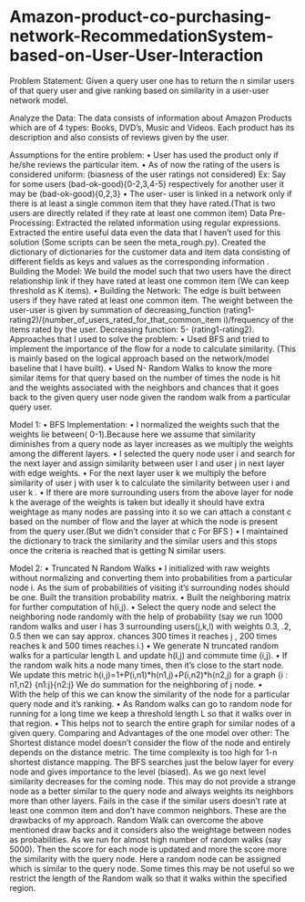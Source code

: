 # Amazon-product-co-purchasing-network-RecommedationSystem-based-on-User-User-Interaction


Problem Statement:
Given a query user one has to return the n similar users of that query user and give ranking based on similarity in a user-user network model.

Analyze the Data:
The data consists of information about Amazon Products which are of 4 types: Books, DVD’s, Music and Videos. Each product has its description and also consists of reviews given by the user.

Assumptions for the entire problem:
•	User has used the product only if he/she reviews the particular item. 
•	As of now the rating of the users is considered uniform: (biasness of the user ratings not considered) Ex: Say for some users (bad-ok-good){0-2,3,4-5} respectively for another user it may be (bad-ok-good){0,2,3}
•	The user- user is linked in a network only if there is at least a single common item that they have rated.(That is two users are directly related if they rate at least one common item)
Data Pre-Processing:
Extracted the related information using regular expressions. Extracted the entire useful data even the data that I haven’t used for this solution (Some scripts can be seen the meta_rough.py).
Created the dictionary of dictionaries for the customer data and item data consisting of different fields as keys and values as the corresponding information .
Building the Model:
We build the model such that two users have the direct relationship link if they have rated at least one common item (We can keep threshold as K items).
•	Building the Network:
The edge is built between users if they have rated at least one common item. The weight between the user-user is given by summation of decreasing_function (rating1-rating2)/(number_of_users_rated_for_that_common_item i)/frequency of the items rated by the user. 
Decreasing function:  5- (rating1-rating2).
Approaches that I used to solve the problem:
•	Used BFS and tried to implement the importance of the flow for a node to calculate similarity. (This is mainly based on the logical approach based on the network/model baseline that I have built).
•	Used N- Random Walks to know the more similar items for that query based on the number of times the node is hit and the weights associated with the neighbors and chances that it goes back to the given query user node  given the random walk from a particular query  user.


 Model 1:
•	BFS Implementation:
•	I normalized the weights such that the weights lie between( 0-1).Because here we assume that similarity diminishes from a query node as layer increases as we multiply the weights among the different layers.
•	I selected the query node user i and search for the next layer and assign similarity between user I and user j in next layer with edge weights.
•	For the next layer user k we multiply the before similarity of user j with user k to calculate the similarity between user i and user k .
•	If there are more surrounding users from the above layer for node k the average of the weights is taken but ideally it should have extra weightage as many nodes are passing into it so we can attach a constant c based on the number of flow and the layer at which the node is present from the query user.(But we didn’t consider that c For BFS )
•	I maintained the dictionary to track the similarity and the similar users and this stops once the criteria is reached that is getting N similar users.

 Model 2:
•	Truncated N  Random Walks
•	I initialized with raw weights without normalizing and converting them into probabilities from a particular node i. As the sum of probabilities of visiting it’s surrounding nodes should be one. Built the transition probability matrix. 
•	Built the neighboring matrix for further computation of h(i,j).
•	Select the query node and select the neighboring node randomly with the help of probability (say we run 1000 random walks and user i has 3 surrounding users(j,k,l) with weights 0.3, .2, 0.5 then we can say approx. chances 300 times it reaches j , 200 times reaches k and 500 times reaches i.)
•	We generate N truncated random walks for a particular length L and update h(I,j) and commute time (i,j).
•	If the random walk hits a node many times, then it’s close to the start node. We update this metric h(i,j)=1+P(i,n1)*h(n1,j)+P(i,n2)*h(n2,j)  for a graph {i : n1,n2} {n1:j}{n2:j}
We do summation for the neighboring of j node.
•	
With the help of this we can know the similarity of the node for a particular query node and it’s ranking.
•	As Random walks can go to random node for running for a long time we keep a threshold length L so that it walks over in that region.
•	This helps not to search the entire graph for similar nodes of a given query.
Comparing and Advantages of the one model over other:
The Shortest distance model doesn’t consider the flow of the node and entirely depends on the distance metric. The time complexity is too high for 1-n shortest distance mapping.
The BFS searches just the below layer for every node and gives importance to the level (biased). As we go next level similarity decreases for the coming node.  This may do not provide a strange node as a better similar to the query node and always weights its neighbors more than other layers. Fails in the case if the similar users doesn’t rate at least one common item and don’t have common neighbors. These are the drawbacks of my approach. 
Random Walk can overcome the above mentioned draw backs and it considers also the weightage between nodes as probabilities. As we run for almost high number of random walks (say 5000). Then the score for each node is updated and more the score more the similarity with the query node. Here a random node can be assigned which is similar to the query node. Some times this may be not useful so we restrict the length of the Random walk so that it walks within the specified region.
